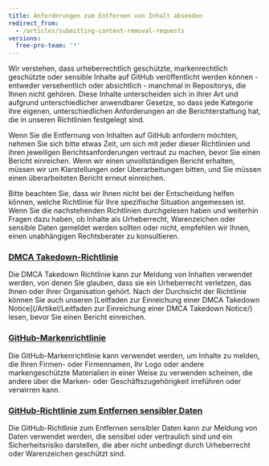 ```yaml
---
title: Anforderungen zum Entfernen von Inhalt absenden
redirect_from:
  - /articles/submitting-content-removal-requests
versions:
  free-pro-team: '*'
---
```


Wir verstehen, dass urheberrechtlich geschützte, markenrechtlich geschützte oder sensible Inhalte auf GitHub veröffentlicht werden können - entweder versehentlich oder absichtlich - manchmal in Repositorys, die Ihnen nicht gehören. Diese Inhalte unterscheiden sich in ihrer Art und aufgrund unterschiedlicher anwendbarer Gesetze, so dass jede Kategorie ihre eigenen, unterschiedlichen Anforderungen an die Berichterstattung hat, die in unseren Richtlinien festgelegt sind.

Wenn Sie die Entfernung von Inhalten auf GitHub anfordern möchten, nehmen Sie sich bitte etwas Zeit, um sich mit jeder dieser Richtlinien und ihren jeweiligen Berichtsanforderungen vertraut zu machen, bevor Sie einen Bericht einreichen. Wenn wir einen unvollständigen Bericht erhalten, müssen wir um Klarstellungen oder Überarbeitungen bitten, und Sie müssen einen überarbeiteten Bericht erneut einreichen.

Bitte beachten Sie, dass wir Ihnen nicht bei der Entscheidung helfen können, welche Richtlinie für Ihre spezifische Situation angemessen ist. Wenn Sie die nachstehenden Richtlinien durchgelesen haben und weiterhin Fragen dazu haben, ob Inhalte als Urheberrecht, Warenzeichen oder sensible Daten gemeldet werden sollten oder nicht, empfehlen wir Ihnen, einen unabhängigen Rechtsberater zu konsultieren.

### [DMCA Takedown-Richtlinie](/articles/dmca-takedown-policy)
Die DMCA Takedown Richtlinie kann zur Meldung von Inhalten verwendet werden, von denen Sie glauben, dass sie ein Urheberrecht verletzen, das Ihnen oder Ihrer Organisation gehört. Nach der Durchsicht der Richtlinie können Sie auch unseren [Leitfaden zur Einreichung einer DMCA Takedown Notice](/Artikel/Leitfaden zur Einreichung einer DMCA Takedown Notice/) lesen, bevor Sie einen Bericht einreichen.

### [GitHub-Markenrichtlinie](/articles/github-trademark-policy)
Die GitHub-Markenrichtlinie kann verwendet werden, um Inhalte zu melden, die Ihren Firmen- oder Firmennamen, Ihr Logo oder andere markengeschützte Materialien in einer Weise zu verwenden scheinen, die andere über die Marken- oder Geschäftszugehörigkeit irreführen oder verwirren kann.

### [GitHub-Richtlinie zum Entfernen sensibler Daten](/articles/github-sensitive-data-removal-policy)
Die GitHub-Richtlinie zum Entfernen sensibler Daten kann zur Meldung von Daten verwendet werden, die sensibel oder vertraulich sind und ein Sicherheitsrisiko darstellen, die aber nicht unbedingt durch Urheberrecht oder Warenzeichen geschützt sind.
